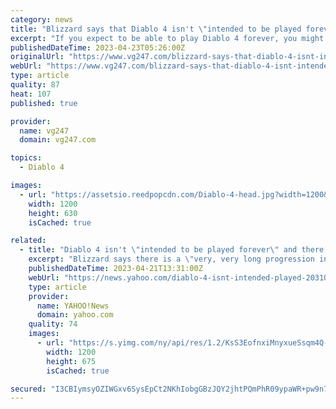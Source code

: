 ```yaml
---
category: news
title: "Blizzard says that Diablo 4 isn't \"intended to be played forever\""
excerpt: "If you expect to be able to play Diablo 4 forever, you might want to reel those expectations in, as Blizzard said that won't be the case."
publishedDateTime: 2023-04-23T05:26:00Z
originalUrl: "https://www.vg247.com/blizzard-says-that-diablo-4-isnt-intended-to-be-played-forever"
webUrl: "https://www.vg247.com/blizzard-says-that-diablo-4-isnt-intended-to-be-played-forever"
type: article
quality: 87
heat: 107
published: true

provider:
  name: vg247
  domain: vg247.com

topics:
  - Diablo 4

images:
  - url: "https://assetsio.reedpopcdn.com/Diablo-4-head.jpg?width=1200&height=630&fit=crop&enable=upscale&auto=webp"
    width: 1200
    height: 630
    isCached: true

related:
  - title: "Diablo 4 isn't \"intended to be played forever\" and there's a \"pinnacle boss encounter\" at the end"
    excerpt: "Blizzard says there is a \"very, very long progression in place\" beyond level 100 in Nightmare dungeons, but it doesn't go on forever ..."
    publishedDateTime: 2023-04-21T13:31:00Z
    webUrl: "https://news.yahoo.com/diablo-4-isnt-intended-played-203108237.html"
    type: article
    provider:
      name: YAHOO!News
      domain: yahoo.com
    quality: 74
    images:
      - url: "https://s.yimg.com/ny/api/res/1.2/KsS3EofnxiMnyxueSsqm4Q--/YXBwaWQ9aGlnaGxhbmRlcjt3PTEyMDA7aD02NzU-/https://media.zenfs.com/en/gamesradar_237/d23b6956a6654889a531db8ed508f63c"
        width: 1200
        height: 675
        isCached: true

secured: "I3CBIymsyOZIWGxv6SysEpCt2NKhIobgGBzJQY2jhtPQmPhR09ypaWR+pw9n7ZAVRHwQ5HxM1yyO9Mpu+Ksk88PIo+h2QMlV3GWe5yKRMpjHfSODD7dn44vGSaef29pAaKqEtIoGA2ZS5Qx5zPAUBfeNTmaObGVzmj7kYRyncDfsnsy7YEfG5GD6swMPIzdVMhOE4zrwubI2OSz5TlpGtRU8xXAlNCX32Rkkbf/oSM/o3fw/Gh1/CkhnfCfG94COBH7Ju9Yoo3oZTRDR/LRs37aMzAAaUjeLHilxkCR6UaffrsxsbivOa2utCZkQcanNR/M2C0cDUiQbf94txcukWgmHs3ChqL8BGwjTKSJYXt8=;CDut95KGQaTDrLxwCJH+Xg=="
---
```



